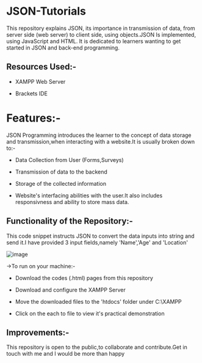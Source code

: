 # JSON-Tutorials 
This repository explains JSON, its importance in transmission of data, from server side (web server) to client side, using objects.JSON Is implemented, using JavaScript and HTML.
It is dedicated to learners wanting to get started in JSON and back-end programming.

## Resources Used:-

- XAMPP Web Server

- Brackets IDE

# Features:-

JSON Programming introduces the learner to the concept of data storage and transmission,when interacting with a website.It is usually broken down to:-

- Data Collection from User (Forms,Surveys)

- Transmission of data to the backend

- Storage of the collected information

- Website's interfacing abilities with the user.It also includes responsivness and ability to store mass data.

## Functionality of the Repository:-

This code snippet instructs JSON to convert the data inputs into string and send it.I have provided 3 input fields,namely 'Name','Age' and 'Location'

![image](https://user-images.githubusercontent.com/77625109/121892885-f1980080-cd3a-11eb-9a27-877194d6ed25.png)

->To run on your machine:-

- Download the codes (.html) pages from this repository

- Download and configure the XAMPP Server

- Move the downloaded files to the 'htdocs' folder under C:\XAMPP

- Click on the each to file to view it's practical demonstration


## Improvements:-

This repository is open to the public,to collaborate and contribute.Get in touch with me and I would be more than happy

